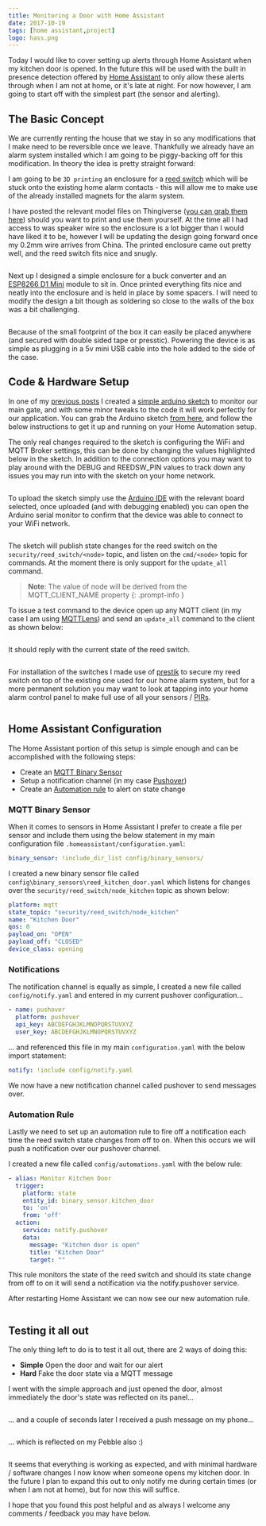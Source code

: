 ```yaml
---
title: Monitoring a Door with Home Assistant
date: 2017-10-19
tags: [home assistant,project]
logo: hass.png
---
```


Today I would like to cover setting up alerts through Home Assistant when my kitchen door is opened. In the future this will be used with the built in presence detection offered by [Home Assistant](https://www.home-assistant.io/) to only allow these alerts through when I am not at home, or it's late at night. For now however, I am going to start off with the simplest part (the sensor and alerting).

## The Basic Concept
We are currently renting the house that we stay in so any modifications that I make need to be reversible once we leave. Thankfully we already have an alarm system installed which I am going to be piggy-backing off for this modification. In theory the idea is pretty straight forward:

I am going to be `3D printing` an enclosure for a [reed switch](https://en.wikipedia.org/wiki/Reed_switch) which will be stuck onto the existing home alarm contacts - this will allow me to make use of the already installed magnets for the alarm system.

I have posted the relevant model files on Thingiverse ([you can grab them here](https://www.thingiverse.com/thing:2542138)) should you want to print and use them yourself. At the time all I had access to was speaker wire so the enclosure is a lot bigger than I would have liked it to be, however I will be updating the design going forward once my 0.2mm wire arrives from China. The printed enclosure came out pretty well, and the reed switch fits nice and snugly.

<img src="./001.jpg" alt="" />

Next up I designed a simple enclosure for a buck converter and an [ESP8266 D1 Mini](https://www.banggood.com/5pcs-D1-Mini-Lite-V1_0_0-WIFI-Internet-Of-Things-Development-Board-Based-ESP8285-1MB-FLASH-p-1295715.html?imageAb=2&p=5T250523689812015082&akmClientCountry=CA&cur_warehouse=CN) module to sit in. Once printed everything fits nice and neatly into the enclosure and is held in place by some spacers. I will need to modify the design a bit though as soldering so close to the walls of the box was a bit challenging.

<img src="./002.jpg" alt="" />

Because of the small footprint of the box it can easily be placed anywhere (and secured with double sided tape or presstic). Powering the device is as simple as plugging in a 5v mini USB cable into the hole added to the side of the case.

## Code & Hardware Setup
In one of my [previous posts](https://www.richardn.ca/posts/MonitoringMyGateWithHassForUnder5/) I created a [simple arduino sketch](https://github.com/rniemand/code-samples/tree/main/blog-posts/2017/Gate%20Alarm) to monitor our main gate, and with some minor tweaks to the code it will work perfectly for our application. You can grab the Arduino sketch [from here](https://github.com/rniemand/code-samples/tree/main/blog-posts/2017/Gate%20Alarm), and follow the below instructions to get it up and running on your Home Automation setup.

The only real changes required to the sketch is configuring the WiFi and MQTT Broker settings, this can be done by changing the values highlighted below in the sketch. In addition to the connection options you may want to play around with the DEBUG and REEDSW_PIN values to track down any issues you may run into with the sketch on your home network.

<img src="./003.png" alt="" />

To upload the sketch simply use the [Arduino IDE](https://www.arduino.cc/en/software) with the relevant board selected, once uploaded (and with debugging enabled) you can open the Arduino serial monitor to confirm that the device was able to connect to your WiFi network.

<img src="./004.png" alt="" />

The sketch will publish state changes for the reed switch on the `security/reed_switch/<node>` topic, and listen on the `cmd/<node>` topic for commands. At the moment there is only support for the `update_all` command.

> **Note**: The value of node will be derived from the MQTT_CLIENT_NAME property
{: .prompt-info }

To issue a test command to the device open up any MQTT client (in my case I am using [MQTTLens](https://chrome.google.com/webstore/detail/mqttlens/hemojaaeigabkbcookmlgmdigohjobjm?hl=en)) and send an `update_all` command to the client as shown below:

<img src="./005.png" alt="" />

It should reply with the current state of the reed switch.

<img src="./006.png" alt="" />

For installation of the switches I made use of [prestik](https://diy.bostik.com/en-ZA) to secure my reed switch on top of the existing one used for our home alarm system, but for a more permanent solution you may want to look at tapping into your home alarm control panel to make full use of all your sensors / [PIRs](https://en.wikipedia.org/wiki/Passive_infrared_sensor).

<img src="./007.jpg" alt="" />

## Home Assistant Configuration
The Home Assistant portion of this setup is simple enough and can be accomplished with the following steps:

- Create an [MQTT Binary Sensor](https://www.home-assistant.io/integrations/binary_sensor.mqtt)
- Setup a notification channel (in my case [Pushover](https://www.home-assistant.io/integrations/pushover/))
- Create an [Automation rule](https://www.home-assistant.io/docs/automation/) to alert on state change

### MQTT Binary Sensor
When it comes to sensors in Home Assistant I prefer to create a file per sensor and include them using the below statement in my main configuration file `.homeassistant/configuration.yaml`:

```yaml
binary_sensor: !include_dir_list config/binary_sensors/
```

I created a new binary sensor file called `config\binary_sensors\reed_kitchen_door.yaml` which listens for changes over the `security/reed_switch/node_kitchen` topic as shown below:

```yaml
platform: mqtt
state_topic: "security/reed_switch/node_kitchen"
name: "Kitchen Door"
qos: 0
payload_on: "OPEN"
payload_off: "CLOSED"
device_class: opening
```

### Notifications
The notification channel is equally as simple, I created a new file called `config/notify.yaml` and entered in my current pushover configuration...

```yaml
- name: pushover
  platform: pushover
  api_key: ABCDEFGHJKLMNOPQRSTUVXYZ
  user_key: ABCDEFGHJKLMNOPQRSTUVXYZ
```

... and referenced this file in my main `configuration.yaml` with the below import statement:

```yaml
notify: !include config/notify.yaml
```

We now have a new notification channel called pushover to send messages over.

### Automation Rule
Lastly we need to set up an automation rule to fire off a notification each time the reed switch state changes from off to on. When this occurs we will push a notification over our pushover channel.

I created a new file called `config/automations.yaml` with the below rule:

```yaml
- alias: Monitor Kitchen Door
  trigger:
    platform: state
    entity_id: binary_sensor.kitchen_door
    to: 'on'
    from: 'off'
  action:
    service: notify.pushover
    data:
      message: "Kitchen door is open"
      title: "Kitchen Door"
      target: ""
```

This rule monitors the state of the reed switch and should its state change from off to on it will send a notification via the notify.pushover service.

After restarting Home Assistant we can now see our new automation rule.

<img src="./008.png" alt="" />

## Testing it all out
The only thing left to do is to test it all out, there are 2 ways of doing this:

- **Simple** Open the door and wait for our alert
- **Hard** Fake the door state via a MQTT message

I went with the simple approach and just opened the door, almost immediately the door's state was reflected on its panel...

<img src="./009.png" alt="" />

... and a couple of seconds later I received a push message on my phone...

<img src="./010.png" alt="" />

... which is reflected on my Pebble also :)

<img src="./011.jpg" alt="" />

It seems that everything is working as expected, and with minimal hardware / software changes I now know when someone opens my kitchen door. In the future I plan to expand this out to only notify me during certain times (or when I am not at home), but for now this will suffice.

I hope that you found this post helpful and as always I welcome any comments / feedback you may have below.

